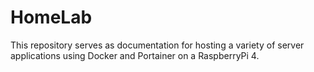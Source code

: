 # HomeLab
This repository serves as documentation for hosting a variety of server applications using Docker and Portainer on a RaspberryPi 4.

